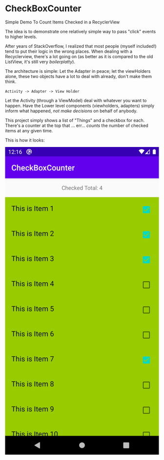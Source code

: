 # CheckBoxCounter
Simple Demo To Count Items Checked in a RecyclerView

The idea is to demonstrate one relatively simple way to pass "click" events to higher levels. 

After years of StackOverflow, I realized that most people (myself included!) tend to put their logic in the wrong places.
When dealing with a Recyclerview, there's a lot going on (as better as it is compared to the old ListView, it's still very _boilerplatty_).

The architecture is simple: Let the Adapter in peace; let the viewHolders alone, these two objects have a lot to deal with already, don't make them think.


`Activity -> Adapter -> View Holder` 

Let the Activity (through a ViewModel) deal with whatever you want to happen. Have the Lower level components (viewholders, adapters) simply inform what happened, *not make decisions* on behalf of anybody.

This project simply shows a list of "Things" and a checkbox for each. There's a counter at the top that ... err... _counts_ the number of checked items at any given time. 

This is how it looks:

![CheckBoxCounter](screenshot.png)
